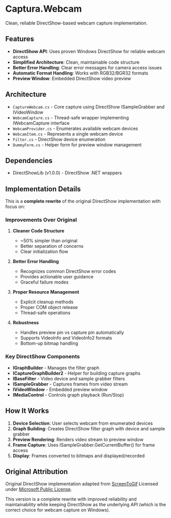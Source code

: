# Captura.Webcam

Clean, reliable DirectShow-based webcam capture implementation.

## Features

- **DirectShow API**: Uses proven Windows DirectShow for reliable webcam access
- **Simplified Architecture**: Clean, maintainable code structure
- **Better Error Handling**: Clear error messages for camera access issues
- **Automatic Format Handling**: Works with RGB32/BGR32 formats
- **Preview Window**: Embedded DirectShow video preview

## Architecture

- `CaptureWebcam.cs` - Core capture using DirectShow ISampleGrabber and IVideoWindow
- `WebcamCapture.cs` - Thread-safe wrapper implementing IWebcamCapture interface
- `WebcamProvider.cs` - Enumerates available webcam devices
- `WebcamItem.cs` - Represents a single webcam device
- `Filter.cs` - DirectShow device enumeration
- `DummyForm.cs` - Helper form for preview window management

## Dependencies

- DirectShowLib (v1.0.0) - DirectShow .NET wrappers

## Implementation Details

This is a **complete rewrite** of the original DirectShow implementation with focus on:

### Improvements Over Original

1. **Cleaner Code Structure**
   - ~50% simpler than original
   - Better separation of concerns
   - Clear initialization flow

2. **Better Error Handling**
   - Recognizes common DirectShow error codes
   - Provides actionable user guidance
   - Graceful failure modes

3. **Proper Resource Management**
   - Explicit cleanup methods
   - Proper COM object release
   - Thread-safe operations

4. **Robustness**
   - Handles preview pin vs capture pin automatically
   - Supports VideoInfo and VideoInfo2 formats
   - Bottom-up bitmap handling

### Key DirectShow Components

- **IGraphBuilder** - Manages the filter graph
- **ICaptureGraphBuilder2** - Helper for building capture graphs
- **IBaseFilter** - Video device and sample grabber filters
- **ISampleGrabber** - Captures frames from video stream
- **IVideoWindow** - Embedded preview window
- **IMediaControl** - Controls graph playback (Run/Stop)

## How It Works

1. **Device Selection**: User selects webcam from enumerated devices
2. **Graph Building**: Creates DirectShow filter graph with device and sample grabber
3. **Preview Rendering**: Renders video stream to preview window
4. **Frame Capture**: Uses ISampleGrabber.GetCurrentBuffer() for frame access
5. **Display**: Frames converted to bitmaps and displayed/recorded

## Original Attribution

Original DirectShow implementation adapted from [ScreenToGif](https://github.com/NickeManarin/ScreenToGif/)
Licensed under [Microsoft Public License](https://github.com/NickeManarin/ScreenToGif/blob/master/LICENSE.txt).

This version is a complete rewrite with improved reliability and maintainability while keeping DirectShow as the underlying API (which is the correct choice for webcam capture on Windows).

